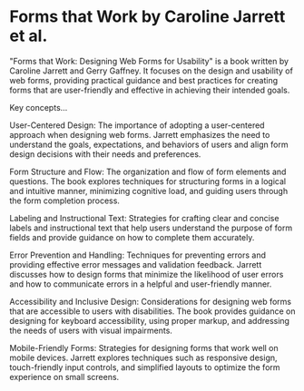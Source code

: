 # Forms that Work by Caroline Jarrett et al.

"Forms that Work: Designing Web Forms for Usability" is a book written by Caroline Jarrett and Gerry Gaffney. It focuses on the design and usability of web forms, providing practical guidance and best practices for creating forms that are user-friendly and effective in achieving their intended goals.

Key concepts…

User-Centered Design: The importance of adopting a user-centered approach when designing web forms. Jarrett emphasizes the need to understand the goals, expectations, and behaviors of users and align form design decisions with their needs and preferences.

Form Structure and Flow: The organization and flow of form elements and questions. The book explores techniques for structuring forms in a logical and intuitive manner, minimizing cognitive load, and guiding users through the form completion process.

Labeling and Instructional Text: Strategies for crafting clear and concise labels and instructional text that help users understand the purpose of form fields and provide guidance on how to complete them accurately.

Error Prevention and Handling: Techniques for preventing errors and providing effective error messages and validation feedback. Jarrett discusses how to design forms that minimize the likelihood of user errors and how to communicate errors in a helpful and user-friendly manner.

Accessibility and Inclusive Design: Considerations for designing web forms that are accessible to users with disabilities. The book provides guidance on designing for keyboard accessibility, using proper markup, and addressing the needs of users with visual impairments.

Mobile-Friendly Forms: Strategies for designing forms that work well on mobile devices. Jarrett explores techniques such as responsive design, touch-friendly input controls, and simplified layouts to optimize the form experience on small screens.
